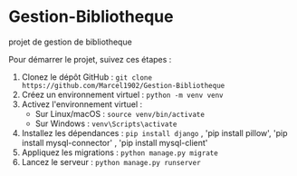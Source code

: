 # Gestion-Bibliotheque
projet de gestion de bibliotheque

Pour démarrer le projet, suivez ces étapes :

1. Clonez le dépôt GitHub : `git clone https://github.com/Marcel1902/Gestion-Bibliotheque`
2. Créez un environnement virtuel : `python -m venv venv`
3. Activez l'environnement virtuel :
   - Sur Linux/macOS : `source venv/bin/activate`
   - Sur Windows : `venv\Scripts\activate`
4. Installez les dépendances : `pip install django` , 'pip install pillow', 'pip install mysql-connector' , 'pip install mysql-client'
5. Appliquez les migrations : `python manage.py migrate`
6. Lancez le serveur : `python manage.py runserver`

